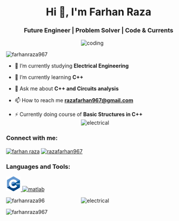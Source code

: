 <h1 align="center">Hi 👋, I'm Farhan Raza</h1>
<h3 align="center">Future Engineer | Problem Solver | Code & Currents</h3>

<img align="right" alt="coding" width="300" src="https://i.pinimg.com/originals/7e/b2/49/7eb249f2fd2e58e9ad6dd60ef892971b.gif"><br>


<p align="left"> <img src="https://komarev.com/ghpvc/?username=farhanraza967&label=Profile%20views&color=0e75b6&style=flat" alt="farhanraza967" /> </p>

- 🔭 I’m currently studying **Electrical Engineering**

- 🌱 I’m currently learning **C++**

- 💬 Ask me about **C++ and Circuits analysis**

- 📫 How to reach me **razafarhan967@gmail.com**

- ⚡ Currently doing course of **Basic Structures in C++**
<img align="right" alt="electrical" width="300" src="https://i.pinimg.com/originals/65/7a/57/657a571ab7ba2ec2782691dfb78e144e.gif"><br><br>

<h3 align="left">Connect with me:</h3>
<p align="left">
<a href="https://linkedin.com/in/farhan raza" target="blank"><img align="center" src="https://raw.githubusercontent.com/rahuldkjain/github-profile-readme-generator/master/src/images/icons/Social/linked-in-alt.svg" alt="farhan raza" height="30" width="40" /></a>
<a href="https://www.hackerrank.com/razafarhan967" target="blank"><img align="center" src="https://raw.githubusercontent.com/rahuldkjain/github-profile-readme-generator/master/src/images/icons/Social/hackerrank.svg" alt="razafarhan967" height="30" width="40" /></a>
</p>
<h3 align="left">Languages and Tools:</h3>

<p align="left"> <a href="https://www.w3schools.com/cpp/" target="_blank" rel="noreferrer"> <img src="https://raw.githubusercontent.com/devicons/devicon/master/icons/cplusplus/cplusplus-original.svg" alt="cplusplus" width="40" height="40"/> </a> <a href="https://www.mathworks.com/" target="_blank" rel="noreferrer"> <img src="https://upload.wikimedia.org/wikipedia/commons/2/21/Matlab_Logo.png" alt="matlab" width="40" height="40"/> </a> </p>
<img align="right" alt="electrical" width="300" src="https://cdn.dribbble.com/users/1059583/screenshots/4171367/coding-freak.gif">
<p align="left">
  <img src="https://github-readme-streak-stats.herokuapp.com/?user=farhanraza967&" alt="farhanraza96" />
</p>
<p align="left">
<p align="left">
  <img src="https://github-readme-stats.vercel.app/api/top-langs?username=farhanraza967&show_icons=true&locale=en&layout=compact" alt="farhanraza967" />
</p>
 
